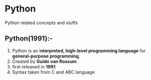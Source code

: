 # Python
Python related concepts and stuffs

## Python(1991):-
1. Python is an i**nterpreted, high-level programming language** for **general-purpose programming**. 
2. Created by **Guido van Rossum** .
3. first released in **1991**
4. Syntax taken from C and ABC language
